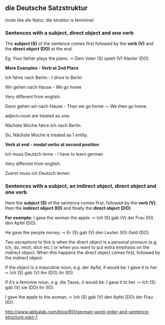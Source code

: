 ## die Deutsche Satzstruktur 

(note like die Natur, die struktur is feminine)

### Sentences with a subject, direct object and one verb

The **subject (S)** of the sentence comes first followed by the **verb (V)** and the **direct object (DO)** at the end.

Eg. Your father plays the piano. ⇨ Dein Vater (S) spielt (V) Klavier (DO).

**More Examples - Verb at 2nd Place**

Ich fahre nach Berlin - I drive to Berlin

Wir gehen nach Hause - We go home

Very different from english:

Dann gehen wir nach Hause - Then we go home — We then go home.

adject+noun are treated as one:

Nächste Woche fahre ich nach Berlin.

So, Nächste Woche is treated as 1 entity.

**Verb at end - modal verbs at second position**

Ich muss Deutsch lerne - I have to learn german



Very different from english:

Zuerst muss ich Deutsch lernen

### Sentences with a subject, an indirect object, direct object and one verb

Here the **subject (S)** of the sentence comes first, followed by the **verb (V)**, then the **indirect object (IO)** and finally the **direct object (DO)**.

**For example:**
I gave the woman the apple. ⇨ Ich (S) gab (V) der Frau (IO) den Apfel (DO).

He gave the people money. ⇨ Er (S) gab (V) den Leuten (IO) Geld (DO).

Two exceptions to this is when the direct object is a personal pronoun (e.g. ich, du, mich, dich etc.) or when you want to put extra emphasis on the indirect object. When this happens the direct object comes first, followed by the indirect object.

If the object is a masculine noun, e.g. der Apfel, it would be:
I gave it to her. ⇨ Ich (S) gab (V) ihn (DO) ihr (IO).

If it‘s a feminine noun, e.g. die Tasse, it would be:
I gave it to her. ⇨ Ich (S) gab (V) sie (DO) ihr (IO).

I gave the apple to the woman. ⇨ Ich (S) gab (V) den Apfel (DO) der Frau (IO).



http://www.jabbalab.com/blog/851/german-word-order-and-sentence-structure-part-1



